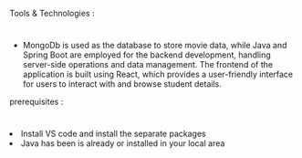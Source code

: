 Tools & Technologies :
#
<ul>
  <li>MongoDb is used as the database to store movie data, while Java and Spring Boot are employed for the backend development, handling server-side operations and data management. The frontend of the application is built using React, which provides a user-friendly interface for users to interact with and browse student details.</li>
</ul>

prerequisites :
#
<li>Install VS code and install the separate packages</li>
<li>Java has been is already or installed in your local area</li>
